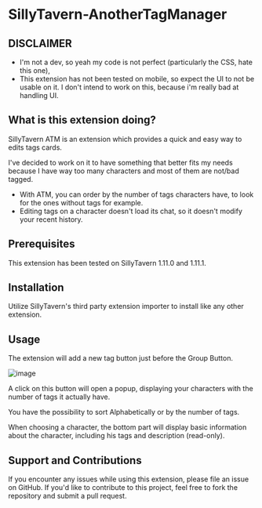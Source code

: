 # SillyTavern-AnotherTagManager

## DISCLAIMER
* I'm not a dev, so yeah my code is not perfect (particularly the CSS, hate this one),
* This extension has not been tested on mobile, so expect the UI to not be usable on it. I don't intend to work on this, because i'm really bad at handling UI.

## What is this extension doing?

SillyTavern ATM is an extension which provides a quick and easy way to edits tags cards.

I've decided to work on it to have something that better fits my needs because I have way too many characters and most of them are not/bad tagged.

* With ATM, you can order by the number of tags characters have, to look for the ones without tags for example.
* Editing tags on a character doesn't load its chat, so it doesn't modify your recent history.

## Prerequisites

This extension has been tested on SillyTavern 1.11.0 and 1.11.1.

## Installation

Utilize SillyTavern's third party extension importer to install like any other extension.

## Usage

The extension will add a new tag button just before the Group Button.

![image](https://github.com/sakhavhyand/SillyTavern-TagManager/assets/23568313/ee81ab43-b1ea-4a47-97f9-6b0fc948f0d7)

A click on this button will open a popup, displaying your characters with the number of tags it actually have.

You have the possibility to sort Alphabetically or by the number of tags.

When choosing a character, the bottom part will display basic information about the character, including his tags and description (read-only).

## Support and Contributions

If you encounter any issues while using this extension, please file an issue on GitHub. If you'd like to contribute to this project, feel free to fork the repository and submit a pull request.
